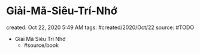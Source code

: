 ---
---

# Giải-Mã-Siêu-Trí-Nhớ

created: Oct 22, 2020 5:49 AM
tags: #created/2020/Oct/22
source: #TODO

- Giải Mã Siêu Trí Nhớ
    - #source/book 